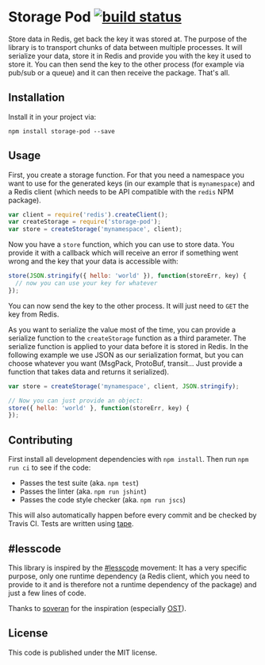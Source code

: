 # Storage Pod [![build status](https://travis-ci.org/moonglum/storage-pod.svg)](https://travis-ci.org/moonglum/storage-pod)

Store data in Redis, get back the key it was stored at. The purpose of the library is to transport chunks of data between multiple processes. It will serialize your data, store it in Redis and provide you with the key it used to store it. You can then send the key to the other process (for example via pub/sub or a queue) and it can then receive the package. That's all.

## Installation

Install it in your project via:

```
npm install storage-pod --save
```

## Usage

First, you create a storage function. For that you need a namespace you want to use for the generated keys (in our example that is `mynamespace`) and a Redis client (which needs to be API compatible with the `redis` NPM package).

```js
var client = require('redis').createClient();
var createStorage = require('storage-pod');
var store = createStorage('mynamespace', client);
```

Now you have a `store` function, which you can use to store data. You provide it with a callback which will receive an error if something went wrong and the key that your data is accessible with:

```js
store(JSON.stringify({ hello: 'world' }), function(storeErr, key) {
  // now you can use your key for whatever
});
```

You can now send the key to the other process. It will just need to `GET` the key from Redis.

As you want to serialize the value most of the time, you can provide a serialize function to the `createStorage` function as a third parameter. The serialize function is applied to your data before it is stored in Redis. In the following example we use JSON as our serialization format, but you can choose whatever you want (MsgPack, ProtoBuf, transit... Just provide a function that takes data and returns it serialized).

```js
var store = createStorage('mynamespace', client, JSON.stringify);

// Now you can just provide an object:
store({ hello: 'world' }, function(storeErr, key) {
});
```

## Contributing

First install all development dependencies with `npm install`. Then run `npm run ci` to see if the code:

* Passes the test suite (aka. `npm test`)
* Passes the linter (aka. `npm run jshint`)
* Passes the code style checker (aka. `npm run jscs`)

This will also automatically happen before every commit and be checked by Travis CI. Tests are written using [tape](https://github.com/substack/tape).

## #lesscode

This library is inspired by the [\#lesscode](http://lesscode.is) movement: It has a very specific purpose, only one runtime dependency (a Redis client, which you need to provide to it and is therefore not a runtime dependency of the package) and just a few lines of code.

Thanks to [soveran](http://github.com/soveran) for the inspiration (especially [OST](https://github.com/soveran/ost)).

## License

This code is published under the MIT license.

